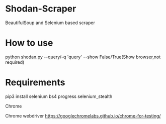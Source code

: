 # Shodan-Scraper
BeautifulSoup and Selenium based scraper
# How to use
python shodan.py --query/-q 'query' --show False/True(Show browser,not required)
# Requirements
pip3 install selenium bs4 progress selenium_stealth

Chrome

Chrome webdriver https://googlechromelabs.github.io/chrome-for-testing/
